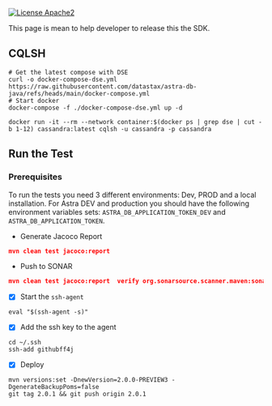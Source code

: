 
[![License Apache2](https://img.shields.io/hexpm/l/plug.svg)](http://www.apache.org/licenses/LICENSE-2.0)

This page is mean to help developer to release this the SDK.

## CQLSH

```console
# Get the latest compose with DSE
curl -o docker-compose-dse.yml https://raw.githubusercontent.com/datastax/astra-db-java/refs/heads/main/docker-compose.yml
# Start docker
docker-compose -f ./docker-compose-dse.yml up -d   
```
```
docker run -it --rm --network container:$(docker ps | grep dse | cut -b 1-12) cassandra:latest cqlsh -u cassandra -p cassandra
```

## Run the Test

### Prerequisites

To run the tests you need 3 different environments: Dev, PROD and a local installation. For Astra DEV and production you should have the following environment variables sets: `ASTRA_DB_APPLICATION_TOKEN_DEV` and `ASTRA_DB_APPLICATION_TOKEN`.

- Generate Jacoco Report
```json
mvn clean test jacoco:report 
```

- Push to SONAR
```json
mvn clean test jacoco:report  verify org.sonarsource.scanner.maven:sonar-maven-plugin:sonar -Dsonar.projectKey=clun_astra-db-java
```

- [x] Start the `ssh-agent`

```console
eval "$(ssh-agent -s)"
```
- [x] Add the ssh key to the agent

```console
cd ~/.ssh
ssh-add githubff4j
```

- [x] Deploy

```console
mvn versions:set -DnewVersion=2.0.0-PREVIEW3 -DgenerateBackupPoms=false
git tag 2.0.1 && git push origin 2.0.1
```


